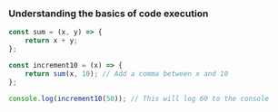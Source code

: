 ### Understanding the basics of code execution
```.js
const sum = (x, y) => {
    return x + y;
};

const increment10 = (x) => {
    return sum(x, 10); // Add a comma between x and 10
};

console.log(increment10(50)); // This will log 60 to the console
```
